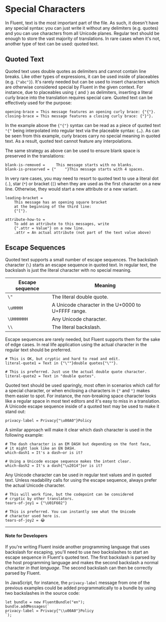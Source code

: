 # Special Characters

In Fluent, text is the most important part of the file. As such, it doesn't
have any special syntax: you can just write it without any delimiters (e.g.
quotes) and you can use characters from all Unicode planes. Regular text
should be enough to store the vast majority of translations. In rare cases
when it's not, another type of text can be used: quoted text.

## Quoted Text

Quoted text uses double quotes as delimiters and cannot contain line breaks.
Like other types of expressions, it can be used inside of placeables (e.g.
`{"abc"}`). It's rarely needed but can be used to insert characters which are
otherwise considered special by Fluent in the given context. For instance,
due to placeables using `{` and `}` as delimiters, inserting a literal curly
brace into the translation requires special care. Quoted text can be
effectively used for the purpose:

```
opening-brace = This message features an opening curly brace: {"{"}.
closing-brace = This message features a closing curly brace: {"}"}.
```

In the example above the `{"{"}` syntax can be read as a piece of quoted text
`"{"` being interpolated into regular text via the placeable syntax: `{…}`.
As can be seen from this example, curly braces carry no special meaning in
quoted text. As a result, quoted text cannot feature any interpolations.

The same strategy as above can be used to ensure blank space is preserved in
the translations:

```
blank-is-removed =     This message starts with no blanks.
blank-is-preserved = {"    "}This message starts with 4 spaces.
```

In very rare cases, you may need to resort to quoted text to use a literal
dot (`.`), star (`*`) or bracket (`[`) when they are used as the first
character on a new line. Otherwise, they would start a new attribute or a new
variant.

```
leading-bracket =
    This message has an opening square bracket
    at the beginning of the third line:
    {"["}.
```

```
attribute-how-to =
    To add an attribute to this messages, write
    {".attr = Value"} on a new line.
    .attr = An actual attribute (not part of the text value above)
```

## Escape Sequences

Quoted text supports a small number of escape sequences. The backslash
character (`\`) starts an escape sequence in quoted text. In regular text,
the backslash is just the literal character with no special meaning.

| Escape sequence | Meaning |
|-----------------|---------|
| `\"` | The literal double quote. |
| `\uHHHH` | A Unicode character in the U+0000 to U+FFFF range. |
| `\UHHHHHH` | Any Unicode character. |
| `\\` | The literal backslash. |

Escape sequences are rarely needed, but Fluent supports them for the sake of
edge cases. In real life application using the actual character in the
regular text should be preferred.

```
# This is OK, but cryptic and hard to read and edit.
literal-quote1 = Text in {"\""}double quotes{"\""}.

# This is preferred. Just use the actual double quote character.
literal-quote2 = Text in "double quotes".
```

Quoted text should be used sparingly, most often in scenarios which call for
a special character, or when enclosing a characters in `{"` and `"}` makes
them easier to spot. For instance, the non-breaking space character looks
like a regular space in most text editors and it's easy to miss in a
translation. A Unicode escape sequence inside of a quoted text may be used
to make it stand out:

```
privacy-label = Privacy{"\u00A0"}Policy
```

A similar approach will make it clear which dash character is used in the
following example:

```
# The dash character is an EM DASH but depending on the font face,
# it might look like an EN DASH.
which-dash1 = It's a dash—or is it?

# Using a Unicode escape sequence makes the intent clear.
which-dash2 = It's a dash{"\u2014"}or is it?
```

Any Unicode character can be used in regular text values and in quoted text.
Unless readability calls for using the escape sequence, always prefer the
actual Unicode character.

```
# This will work fine, but the codepoint can be considered
# cryptic by other translators.
tears-of-joy1 = {"\U01F602"}

# This is preferred. You can instantly see what the Unicode
# character used here is.
tears-of-joy2 = 😂
```

----
#### Note for Developers

If you're writing Fluent inside another programming language that uses
backslash for escaping, you'll need to use _two_ backslashes to start an escape
sequence in Fluent's quoted text. The first backslash is parsed by the host
programming language and makes the second backslash a normal character _in that
language_. The second backslash can then be correctly parsed by Fluent.

In JavaScript, for instance, the `privacy-label` message from one of the
previous examples could be added programmatically to a bundle by using two
backslashes in the source code:

```
let bundle = new FluentBundle("en");
bundle.addMessages(`
privacy-label = Privacy{"\\u00A0"}Policy
`);
```
